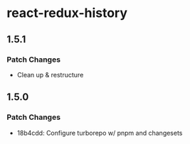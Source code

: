 # react-redux-history

## 1.5.1

### Patch Changes

- Clean up & restructure

## 1.5.0

### Patch Changes

- 18b4cdd: Configure turborepo w/ pnpm and changesets

